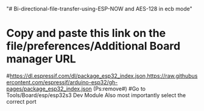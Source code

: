 "# Bi-directional-file-transfer-using-ESP-NOW and AES-128 in ecb mode" 
 # Copy and paste this link on the file/preferences/Additional Board manager URL 
 #https://dl.espressif.com/dl/package_esp32_index.json,https://raw.githubusercontent.com/espressif/arduino-esp32/gh-pages/package_esp32_index.json (Ps:remove#)
 #Go to Tools/Board/esp/esp32s3 Dev Module 
 Also most importantly select the correct port 
